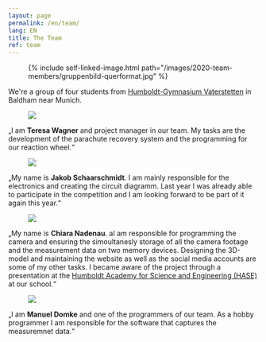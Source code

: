 ```yaml
---
layout: page
permalink: /en/team/
lang: EN
title: The Team
ref: team
---
```


<div class="side-figure page-banner">
  <figure class="medium">
    {% include self-linked-image.html path="/images/2020-team-members/gruppenbild-querformat.jpg" %}
  </figure>
  <div>We're a group of four students from <a href="http://www.humboldt-gym.de/">Humboldt-Gymnasium Vaterstetten</a> in Baldham near Munich.</div>
</div>

<section class="team-member-presentation side-figure" id="teresa">
  <figure>
    <img src="{{ site.baseurl }}/images/2020-team-members/Teresa.jpg" />
  </figure>
  <span>„I am <strong>Teresa Wagner</strong> and project manager in our team. My tasks are the development of the parachute recovery system and the programming for our reaction wheel.“</span>
</section>

<section class="team-member-presentation side-figure" id="jakob">
  <figure>
    <img src="{{ site.baseurl }}/images/2020-team-members/Jakob.jpg" />
  </figure>
  <span>„My name is <strong>Jakob Schaarschmidt</strong>. I am mainly responsible for the electronics and creating the circuit diagramm. Last year I was already able to participate in the competition and I am looking forward to be part of it again this year.“</span>
</section>

<section class="team-member-presentation side-figure" id="chiara">
  <figure>
    <img src="{{ site.baseurl }}/images/2020-team-members/chiara.jpg" />
  </figure>
  <span>„My name is <strong>Chiara Nadenau</strong>. aI am responsible for programming the camera and ensuring the simoultanesly storage of all the camera footage and the measurement data on two  memory devices. Designing the 3D-model and maintaining the website as well as the social media accounts are some of my other tasks. I became aware of the project through a presentation at the <a href="http://www.humboldt-gym.de/node/135" target="_blank" >Humboldt Academy for Science and Engineering (HASE) </a> at our school.“</span>
</section>

<section class="team-member-presentation side-figure" id="manuel">
  <figure>
    <img src="{{ site.baseurl }}/images/2020-team-members/Manuel.jpg" />
  </figure>
  <span>„I am <strong>Manuel Domke</strong> and one of the programmers of our team. As a hobby programmer I am responsible for the software that captures the measuremnet data.“  </span>
</section>

<!---
<section class="team-member-presentation side-figure" id="daniel">
  <figure>
    <img src="{{ site.baseurl }}/images/2020-team-members/Daniel.jpg" />
  </figure>
  <span>„My name is <strong>Daniel Hechtfischer </strong>. I help Manuel programming and controlling our CanSat. I also became aware of the project through a presentation at the <a href="http://www.humboldt-gym.de/node/135" target="_blank" >Humboldt Academy for Science and Engineering (HASE) </a> at our school.“</span>
</section>

<section class="team-member-presentation side-figure" id="anna">
  <figure>
    <img src="{{ site.baseurl }}/images/2020-team-members/anna.jpg" />
  </figure>
  <span>„I am <strong>Anna Eckstein</strong> and am involved in the construction of the hardware and electronics. I also help Jakob with the 3D modelling of the CanSat. I'm in the 9th grade, so I'm one of the youngest in our team.“</span>
</section>
-->